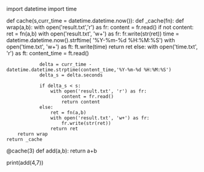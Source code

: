 import datetime
import time

def cache(s,curr_time = datetime.datetime.now()):
    def _cache(fn):
        def wrap(a,b):
            with open('result.txt','r') as fr:
                content = fr.read()
            if not content:
                ret = fn(a,b)
                with open('result.txt', 'w+') as fr:
                    fr.write(str(ret))
                time = datetime.datetime.now().strftime( '%Y-%m-%d %H:%M:%S')
                with open('time.txt', 'w+') as ft:
                    ft.write(time)
                return ret
            else:
                with open('time.txt', 'r') as ft:
                    content_time = ft.read()

                delta = curr_time - datetime.datetime.strptime(content_time,'%Y-%m-%d %H:%M:%S')
                delta_s = delta.seconds

                if delta_s < s:
                    with open('result.txt', 'r') as fr:
                        content = fr.read()
                        return content
                else:
                    ret = fn(a,b)
                    with open('result.txt', 'w+') as fr:
                        fr.write(str(ret))
                    return ret
        return wrap
    return _cache

@cache(3)
def add(a,b):
    return a+b


print(add(4,7))







